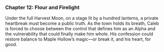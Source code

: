 ### Chapter 12: Flour and Firelight

Under the full Harvest Moon, on a stage lit by a hundred lanterns, a private heartbreak must become a public truth. As the town holds its breath, Caleb is forced to choose between the control that defines him as an Alpha and the vulnerability that could finally make him whole. His confession could restore balance to Maple Hollow’s magic—or break it, and his heart, for good.
